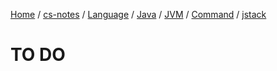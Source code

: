 [Home](https://mengxianbin.github.io) /
[cs-notes](https://mengxianbin.github.io/cs-notes/site) /
[Language](https://mengxianbin.github.io/cs-notes/site/Language) /
[Java](https://mengxianbin.github.io/cs-notes/site/Language/Java) /
[JVM](https://mengxianbin.github.io/cs-notes/site/Language/Java/JVM) /
[Command](https://mengxianbin.github.io/cs-notes/site/Language/Java/JVM/Command) /
[jstack](https://mengxianbin.github.io/cs-notes/site/Language/Java/JVM/Command/jstack)

# TO DO
